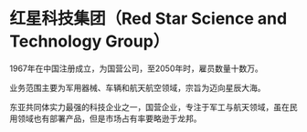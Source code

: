 # 红星科技集团（Red Star Science and Technology Group）

1967年在中国注册成立，为国营公司，至2050年时，雇员数量十数万。

业务范围主要为军用器械、车辆和航天航空领域，宗旨为迈向星辰大海。

东亚共同体实力最强的科技企业之一，国营企业，专注于军工与航天领域，虽在民用领域也有部署产品，但是市场占有率要略逊于龙邦。
